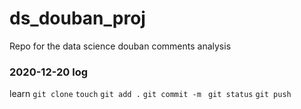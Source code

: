 # ds_douban_proj
Repo for the data science douban comments analysis

### 2020-12-20 log
learn `git clone` `touch` `git add .` `git commit -m ` `git status` `git push`
